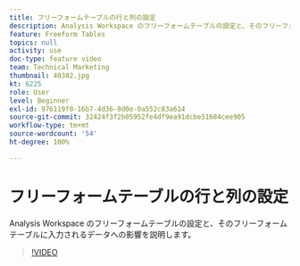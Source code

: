 ```yaml
---
title: フリーフォームテーブルの行と列の設定
description: Analysis Workspace のフリーフォームテーブルの設定と、そのフリーフォームテーブルに入力されるデータへの影響を説明します。
feature: Freeform Tables
topics: null
activity: use
doc-type: feature video
team: Technical Marketing
thumbnail: 40382.jpg
kt: 6225
role: User
level: Beginner
exl-id: 976119f0-16b7-4d36-8d0e-0a552c83a614
source-git-commit: 32424f3f2b05952fe4df9ea91dcbe51684cee905
workflow-type: tm+mt
source-wordcount: '54'
ht-degree: 100%

---
```


# フリーフォームテーブルの行と列の設定

Analysis Workspace のフリーフォームテーブルの設定と、そのフリーフォームテーブルに入力されるデータへの影響を説明します。

>[!VIDEO](https://video.tv.adobe.com/v/40382/?quality=12&learn=on)
